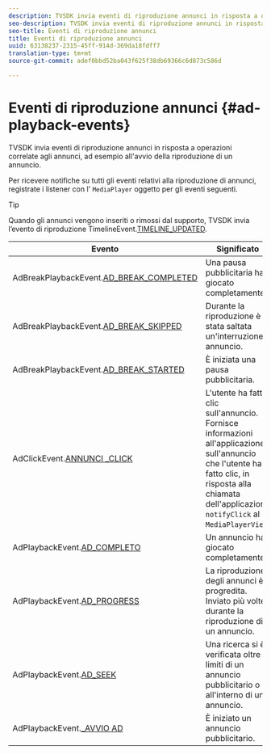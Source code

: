 ```yaml
---
description: TVSDK invia eventi di riproduzione annunci in risposta a operazioni correlate agli annunci, ad esempio all'avvio della riproduzione di un annuncio.
seo-description: TVSDK invia eventi di riproduzione annunci in risposta a operazioni correlate agli annunci, ad esempio all'avvio della riproduzione di un annuncio.
seo-title: Eventi di riproduzione annunci
title: Eventi di riproduzione annunci
uuid: 63138237-2315-45ff-914d-369da18fdff7
translation-type: tm+mt
source-git-commit: adef0bbd52ba043f625f38db69366c6d873c586d

---
```



# Eventi di riproduzione annunci {#ad-playback-events}

TVSDK invia eventi di riproduzione annunci in risposta a operazioni correlate agli annunci, ad esempio all&#39;avvio della riproduzione di un annuncio.

Per ricevere notifiche su tutti gli eventi relativi alla riproduzione di annunci, registrate i listener con l&#39; `MediaPlayer` oggetto per gli eventi seguenti.

>[!TIP]
>
>Quando gli annunci vengono inseriti o rimossi dal supporto, TVSDK invia l’evento di riproduzione TimelineEvent.[TIMELINE_UPDATED](https://help.adobe.com/en_US/primetime/api/psdk/asdoc-dhls_1.4/com/adobe/mediacore/events/TimelineEvent.html#TIMELINE_UPDATED).

| Evento | Significato |
|---|---|
| AdBreakPlaybackEvent.[AD_BREAK_COMPLETED](https://help.adobe.com/en_US/primetime/api/psdk/asdoc-dhls_1.4/com/adobe/mediacore/events/AdBreakPlaybackEvent.html#AD_BREAK_COMPLETED) | Una pausa pubblicitaria ha giocato completamente. |
| AdBreakPlaybackEvent.[AD_BREAK_SKIPPED](https://help.adobe.com/en_US/primetime/api/psdk/asdoc-dhls_1.4/com/adobe/mediacore/events/AdBreakPlaybackEvent.html#AD_BREAK_SKIPPED) | Durante la riproduzione è stata saltata un&#39;interruzione annuncio. |
| AdBreakPlaybackEvent.[AD_BREAK_STARTED](https://help.adobe.com/en_US/primetime/api/psdk/asdoc-dhls_1.4/com/adobe/mediacore/events/AdBreakPlaybackEvent.html#AD_BREAK_STARTED) | È iniziata una pausa pubblicitaria. |
| AdClickEvent.[ANNUNCI _CLICK](https://help.adobe.com/en_US/primetime/api/psdk/asdoc-dhls_1.4/com/adobe/mediacore/events/AdClickEvent.html#AD_CLICK) | L&#39;utente ha fatto clic sull&#39;annuncio. Fornisce informazioni all&#39;applicazione sull&#39;annuncio che l&#39;utente ha fatto clic, in risposta alla chiamata dell&#39;applicazione `notifyClick` al `MediaPlayerView`. |
| AdPlaybackEvent.[AD_COMPLETO](https://help.adobe.com/en_US/primetime/api/psdk/asdoc-dhls_1.4/com/adobe/mediacore/events/AdPlaybackEvent.html#AD_COMPLETED) | Un annuncio ha giocato completamente. |
| AdPlaybackEvent.[AD_PROGRESS](https://help.adobe.com/en_US/primetime/api/psdk/asdoc-dhls_1.4/com/adobe/mediacore/events/AdPlaybackEvent.html#AD_PROGRESS) | La riproduzione degli annunci è progredita. Inviato più volte durante la riproduzione di un annuncio. |
| AdPlaybackEvent.[AD_SEEK](https://help.adobe.com/en_US/primetime/api/psdk/asdoc-dhls_1.4/com/adobe/mediacore/events/AdPlaybackEvent.html#AD_STARTED) | Una ricerca si è verificata oltre i limiti di un annuncio pubblicitario o all&#39;interno di un annuncio. |
| AdPlaybackEvent.[_AVVIO AD](https://help.adobe.com/en_US/primetime/api/psdk/asdoc-dhls_1.4/com/adobe/mediacore/events/AdPlaybackEvent.html#AD_STARTED) | È iniziato un annuncio pubblicitario. |